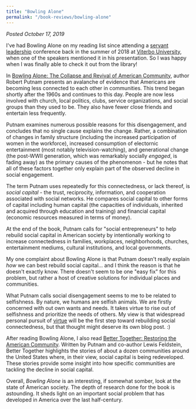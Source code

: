 ```yaml
---
title: "Bowling Alone"
permalink: "/book-reviews/bowling-alone"
---
```


*Posted October 17, 2019*

I've had Bowling Alone on my reading list since attending a [servant leadership](https://en.wikipedia.org/wiki/Servant_leadership) conference back in the summer of 2018 at [Viterbo University](https://www4.viterbo.edu/), when one of the speakers mentioned it in his presentation. So I was happy when I was finally able to check it out from the library!

In [Bowling Alone: The Collapse and Revival of American Community](https://www.amazon.com/Bowling-Alone-Collapse-American-Community/dp/B01N94FW0P/), author Robert Putnam presents an avalanche of evidence that Americans are becoming less connected to each other in communities. This trend began shortly after the 1960s and continues to this day. People are now less involved with church, local politics, clubs, service organizations, and social groups than they used to be. They also have fewer close friends and entertain less frequently.

Putnam examines numerous possible reasons for this disengagement, and concludes that no single cause explains the change. Rather, a combination of changes in family structure (including the increased participation of women in the workforce), increased consumption of electornic entertainment (most notably television-watching), and generational change (the post-WWII generation, which was remarkably socially *engaged*, is fading away) as the primary causes of the phenomenon - but he notes that all of these factors together only explain part of the observed decline in social engagement.

The term Putnam uses repeatedly for this connectedness, or lack thereof, is *social capital* - the trust, reciprocity, information, and cooperation associated with social networks. He compares social capital to other forms of capital including human capital (the capacities of individuals, inherited and acquired through education and training) and financial capital (economic resources measured in terms of money).

At the end of the book, Putnam calls for "social entrepreneurs" to help rebuild social capital in American society by intentionally working to increase connectedness in families, workplaces, neighborhoods, churches, entertainment mediums, cultural institutions, and local governments.

My one complaint about Bowling Alone is that Putnam doesn't really explain *how* we can best rebuild social capital... and I think the reason is that he doesn't exactly know. There doesn't seem to be one "easy fix" for this problem, but rather a host of creative solutions for individual places and communities.

What Putnam calls social disengagement seems to me to be related to selfishness. By nature, we humans are selfish animals. We are firstly concerned with out own wants and needs. It takes virtue to rise out of selfishness and prioritize the needs of others. My view is that widespread personal pursuit of [virtue](https://en.wikipedia.org/wiki/Virtue) will be the first step toward rebuilding social connectedness, but that thought might deserve its own blog post. :)

After reading Bowling Alone, I also read [Better Together: Restoring the American Community](https://www.amazon.com/Better-Together-Restoring-American-Community/dp/0743235479/). Written by Putnam and co-author Lewis Feldstein, Better Together highlights the stories of about a dozen communities around the United States where, in their view, social capital is being redeveloped. These stories provide some insight into how specific communities are tackling the decline in social capital.

Overall, *Bowling Alone* is an interesting, if somewhat somber, look at the state of American society. The depth of research done for the book is astounding. It sheds light on an important social problem that has developed in America over the last half-century.
